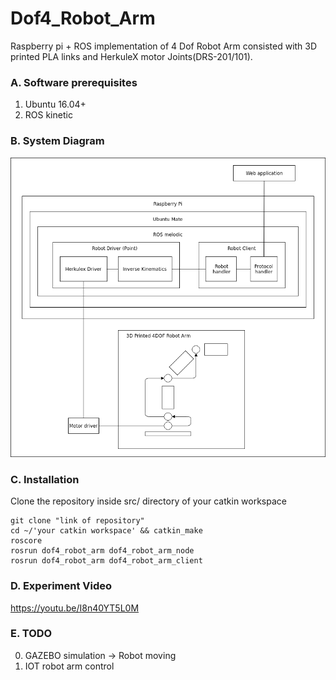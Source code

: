 # Dof4_Robot_Arm

Raspberry pi + ROS implementation of 4 Dof Robot Arm consisted with 3D printed PLA links and HerkuleX motor Joints(DRS-201/101).

### A. Software prerequisites
1. Ubuntu 16.04+
2. ROS kinetic

### B. System Diagram
![alt text](https://github.com/yjoung-7874/Dof4_Robot_Arm/blob/master/diagram.png)

### C. Installation
Clone the repository inside src/ directory of your catkin workspace
```
git clone "link of repository"
cd ~/'your catkin workspace' && catkin_make
roscore
rosrun dof4_robot_arm dof4_robot_arm_node
rosrun dof4_robot_arm dof4_robot_arm_client
```
### D. Experiment Video
https://youtu.be/I8n40YT5L0M

### E. TODO
0. GAZEBO simulation -> Robot moving
1. IOT robot arm control
